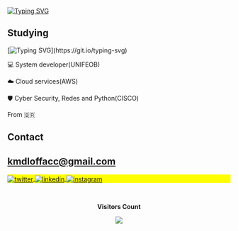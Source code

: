 [![Typing SVG](https://readme-typing-svg.herokuapp.com?font=Fira+Code&pause=1000&color=FDB739&width=435&lines=Hello+my+name+is+Kevilyn;i'm+20+years+old;i+from+Brazil+%F0%9F%99%82)](https://git.io/typing-svg)

<h2 height="10px">Studying</h2>

[![Typing SVG](https://readme-typing-svg.herokuapp.com?font=Fira+Code&pause=1000&color=DAC32B&width=435&lines=.+.+.;.+.+.;.+.+.;.+.+.)](https://git.io/typing-svg)

💻 System developer(UNIFEOB)

☁️ Cloud services(AWS)

🛡️ Cyber Security, Redes and Python(CISCO)

From 🇧🇷

## Contact
## kmdloffacc@gmail.com ##

<p align="left" style="background:yellow">
<a href="https://twitter.com/Kevmdl" target="_blank">
  <img align="center" src="https://img.shields.io/badge/-kevimdl-05122A?style=flat&logo=twitter" alt="twitter"/>  
</a>
<a href="https://www.linkedin.com/in/kmdl/" target="_blank">
  <img align="center" src="https://img.shields.io/badge/-kevimdl-05122A?style=flat&logo=linkedin" alt="linkedin"/>
</a>
<a href="https://www.instagram.com/kevimdl/" target="_blank">
 <img align="center" src="https://img.shields.io/badge/-kevimdl-05122A?style=flat&logo=instagram" alt="instagram"/>
</a>
</p>


  <div align="center">
<br><p align="centre"><b>Visitors Count</b></p>  
<p align="center"><img align="center" src="https://profile-counter.glitch.me/{Kevmdl}/count.svg" /></p> 
<br></div>

